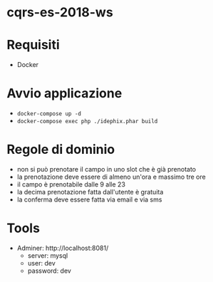 # cqrs-es-2018-ws

# Requisiti

- Docker

# Avvio applicazione

- `docker-compose up -d`
- `docker-compose exec php ./idephix.phar build`

# Regole di dominio

- non si può prenotare il campo in uno slot che è già prenotato
- la prenotazione deve essere di almeno un'ora e massimo tre ore
- il campo è prenotabile dalle 9 alle 23
- la decima prenotazione fatta dall'utente è gratuita
- la conferma deve essere fatta via email e via sms

# Tools

- Adminer: http://localhost:8081/
    - server: mysql
    - user: dev
    - password: dev
